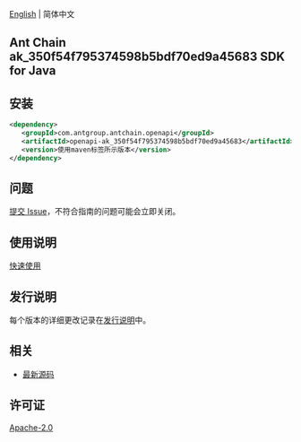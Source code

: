 [English](README.md) | 简体中文

## Ant Chain ak_350f54f795374598b5bdf70ed9a45683 SDK for Java

## 安装

```xml
<dependency>
   <groupId>com.antgroup.antchain.openapi</groupId>
   <artifactId>openapi-ak_350f54f795374598b5bdf70ed9a45683</artifactId>
   <version>使用maven标签所示版本</version>
</dependency>
```

## 问题

[提交 Issue](https://github.com/alipay/antchain-openapi-prod-sdk/issues/new)，不符合指南的问题可能会立即关闭。

## 使用说明

[快速使用](https://github.com/alipay/antchain-openapi-prod-sdk)

## 发行说明

每个版本的详细更改记录在[发行说明](./ChangeLog.txt)中。

## 相关

- [最新源码](https://github.com/alipay/antchain-openapi-prod-sdk/)

## 许可证

[Apache-2.0](http://www.apache.org/licenses/LICENSE-2.0)
